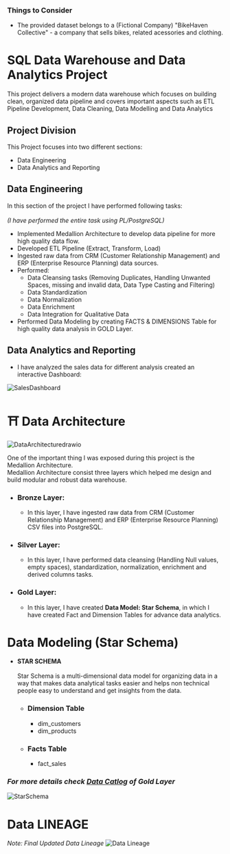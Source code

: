 
### Things to Consider
- The provided dataset belongs to a (Fictional Company) "BikeHaven Collective" - a company that sells bikes, related acessories and clothing.
#  SQL Data Warehouse and Data Analytics Project
This project delivers a modern data warehouse which focuses on building clean, organized data pipeline and covers important aspects such as ETL Pipeline Development, Data Cleaning, Data Modelling and Data Analytics

## Project Division 
This Project focuses into two different sections:
- Data Engineering
- Data Analytics and Reporting

## Data Engineering
In this section of the project I have performed following tasks:<br>
<br>
_(I have performed the entire task using PL/PostgreSQL)_
- Implemented Medallion Architecture to develop data pipeline for more high quality data flow.
- Developed ETL Pipeline (Extract, Transform, Load)
- Ingested raw data from CRM (Customer Relationship Management) and ERP (Enterprise Resource Planning) data sources.
- Performed:
    - Data Cleansing tasks (Removing Duplicates, Handling Unwanted Spaces, missing and invalid data, Data Type Casting and Filtering)
    - Data Standardization
    - Data Normalization
    - Data Enrichment
    - Data Integration for Qualitative Data
- Performed Data Modeling by creating FACTS & DIMENSIONS Table for high quality data analysis in GOLD Layer.

## Data Analytics and Reporting

- I have analyzed the sales data for different analysis created an interactive Dashboard:
 
![SalesDashboard](https://github.com/user-attachments/assets/d00ba5ff-55cc-46b6-8125-35ae18a5abbc)


# ⛩️ Data Architecture
![DataArchitecturedrawio](https://github.com/user-attachments/assets/8f124cd0-6690-4455-80d9-8d99634a1dc1)

One of the important thing I was exposed during this project is the Medallion Architecture.<br>
Medallion Architecture consist three layers which helped me design and build modular and robust data warehouse.
- ### **Bronze Layer:**
     - In this layer, I have ingested raw data from CRM (Customer Relationship Management) and ERP (Enterprise Resource Planning) CSV files into PostgreSQL.
- ### **Silver Layer:**
     - In this layer, I have performed data cleansing (Handling Null values, empty spaces), standardization, normalization, enrichment and derived columns tasks.
- ### **Gold Layer:**
     - In this layer, I have created **Data Model: Star Schema**, in which I have created Fact and Dimension Tables for advance data analytics.

# Data Modeling (Star Schema)
- **STAR SCHEMA** <br> <br>
Star Schema is a multi-dimensional data model for organizing data in a way that makes data analytical tasks easier and helps non technical people easy to understand and get insights from the data.

    - ### Dimension Table
       - dim_customers
       - dim_products
    - ### Facts Table
       - fact_sales
 
 ### _For more details check [Data Catlog](https://github.com/KamanHang/sqldatawarehousedataengineeringproject/blob/main/ProjectScripts/data_catlog.md) of Gold Layer_ 
![StarSchema](https://github.com/user-attachments/assets/21e97013-0699-4f1e-b51f-b7cecdf9ad5e)

# Data LINEAGE
<i>*Note: Final Updated Data Lineage*</i>
![Data Lineage](https://github.com/user-attachments/assets/96f4e8d6-993f-4913-834d-b4887e0883cf)

